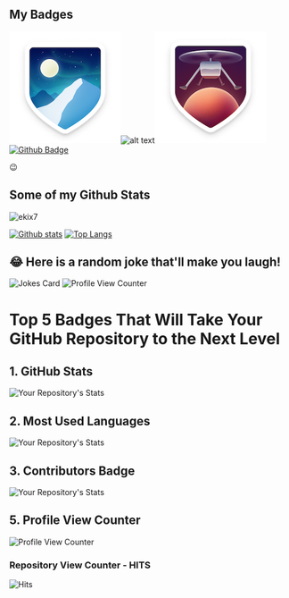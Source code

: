 ## My Badges
![alt text](https://raw.githubusercontent.com/Schweinepriester/github-profile-achievements/main/images/badge-arctic-code-vault-small.png)![alt text](https://raw.githubusercontent.com/Schweinepriester/github-profile-achievements/main/images/badge-sponsors-small.png)![alt text](https://raw.githubusercontent.com/Schweinepriester/github-profile-achievements/main/images/badge-mars-2020-small.png)
[![Github Badge](https://img.shields.io/badge/-generic7-grey?style=flat&logo=github&logoColor=white&link=https://github.com/ekix7/)](https://www.github.com/ekix7/) <p align='left'> 😉</p>
## Some of my Github Stats
<p align=left> <img src=https://komarev.com/ghpvc/?username=ekix7 alt=ekix7 /> </p>

[![Github stats](https://github-readme-stats.vercel.app/api?username=ekix7&show_icons=true&include_all_commits=true)](https://github.com/ekix7/github-readme-stats)
[![Top Langs](https://github-readme-stats.vercel.app/api/top-langs/?username=ekix7&layout=compact)](https://github.com/ekix7/github-readme-stats)
## 😂 Here is a random joke that'll make you laugh!
![Jokes Card](https://readme-jokes.vercel.app/api)
![Profile View Counter](https://komarev.com/ghpvc/?username=dhoseini)
# Top 5 Badges That Will Take Your GitHub Repository to the Next Level
## 1. GitHub Stats
![Your Repository's Stats](https://github-readme-stats.vercel.app/api?username=dhoseini&show_icons=true)
## 2. Most Used Languages
![Your Repository's Stats](https://github-readme-stats.vercel.app/api/top-langs/?username=dhoseini&theme=blue-green)
## 3. Contributors Badge
![Your Repository's Stats](https://contrib.rocks/image?repo=generic7/Python)
## 5. Profile View Counter
![Profile View Counter](https://komarev.com/ghpvc/?username=generic7)
### Repository View Counter - HITS
![Hits](https://hitcounter.pythonanywhere.com/count/tag.svg?url=https://github.com/dhoseini/ivyx)
